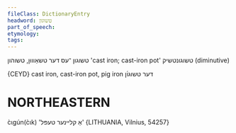```yaml
---
fileClass: DictionaryEntry
headword: טשוגון
part_of_speech: 
etymology: 
tags: 
---
```

טשוגון
־עס
דער
טשאַוווּן, טשוהון 
'cast iron; cast-iron pot'
טשוגונטשיק
(diminutive)

{CEYD}
cast iron, cast-iron pot, pig iron דער טשוגו֜ן

NORTHEASTERN
==============

c̀ɩgún(c̀ɩk) 'אַ קליינער טעפּל' {LITHUANIA, Vilnius, 54257}
